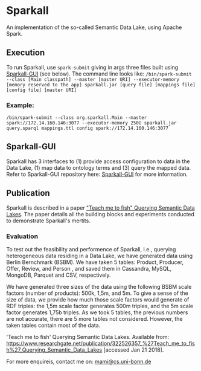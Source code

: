 # Sparkall
An implementation of the so-called Semantic Data Lake, using Apache Spark.

## Execution
To run Sparkall, use `spark-submit` giving in args three files built using [Sparkall-GUI](https://github.com/mnmami/spakall-gui) (see below).
The command line looks like:
`/bin/spark-submit --class [Main classpath] --master [master URI] --executor-memory [memory reserved to the app] sparkall.jar [query file] [mappings file] [config file] [master URI]`

### Example:
`/bin/spark-submit --class org.sparkall.Main --master spark://172.14.160.146:3077 --executor-memory 250G sparkall.jar query.sparql mappings.ttl config spark://172.14.160.146:3077`

## Sparkall-GUI
Sparkall has 3 interfaces to (1) provide access configuration to data in the Data Lake, (1) map data to ontology terms and (3) query the mapped data. Refer to Sparkall-GUI repository here: [Sparkall-GUI](https://github.com/mnmami/spakall-gui) for more information.

## Publication
Sparkall is described in a paper ["Teach me to fish" Querying Semantic Data Lakes](https://www.researchgate.net/publication/322526357_%27Teach_me_to_fish%27_Querying_Semantic_Data_Lakes). The paper details all the building blocks and experiments conducted to demonstrate Sparkall's mertits.

### Evaluation
To test out the feasibility and performence of Sparkall, i.e., querying heterogeneous data residing in a Data Lake, we have generated data using Berlin Bernchmark (BSBM). We have taken 5 tables: Product, Producer, Offer, Review, and Person , and saved them in Cassandra, MySQL, MongoDB, Parquet and CSV, respectively.

We have generated three sizes of the data using the following BSBM scale factors (number of products): 500k, 1,5m, and 5m. To give a sense of the size of data, we provide how much those scale factors would generate of RDF triples: the 1,5m scale factor generates 500m triples, and the 5m scale factor generates 1,75b triples. As we took 5 tables, the previous numbers are not accurate, there are 5 more tables not considered. However, the taken tables contain most of the data.

'Teach me to fish' Querying Semantic Data Lakes. Available from: https://www.researchgate.net/publication/322526357_%27Teach_me_to_fish%27_Querying_Semantic_Data_Lakes [accessed Jan 21 2018]. 

For more enquireis, contact me on: mami@cs.uni-bonn.de
